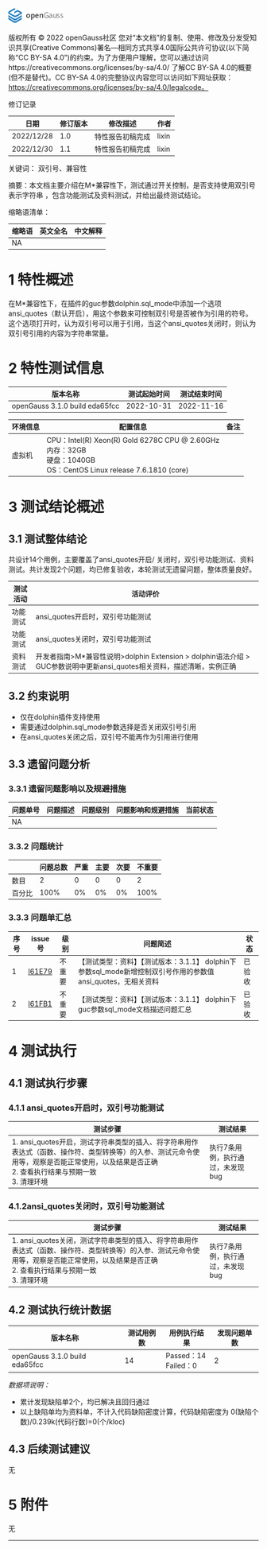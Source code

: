 ![avatar](../../../images/openGauss.png)

版权所有 © 2022  openGauss社区
 您对“本文档”的复制、使用、修改及分发受知识共享(Creative Commons)署名—相同方式共享4.0国际公共许可协议(以下简称“CC BY-SA 4.0”)的约束。为了方便用户理解，您可以通过访问https://creativecommons.org/licenses/by-sa/4.0/ 了解CC BY-SA 4.0的概要 (但不是替代)。CC BY-SA 4.0的完整协议内容您可以访问如下网址获取：https://creativecommons.org/licenses/by-sa/4.0/legalcode。

修订记录

| 日期       | 修订版本 | 修改描述         | 作者  |
| ---------- | -------- | ---------------- | ----- |
| 2022/12/28 | 1.0      | 特性报告初稿完成 | lixin |
| 2022/12/30 | 1.1      | 特性报告初稿完成 | lixin |

关键词： 双引号、兼容性

摘要：本文档主要介绍在M*兼容性下，测试通过开关控制，是否支持使用双引号表示字符串 ，包含功能测试及资料测试，并给出最终测试结论。

缩略语清单：

| 缩略语    | 英文全名  | 中文解释          |
| --------- | --------- | ----------------- |
|NA | | |

# 1     特性概述

在M*兼容性下，在插件的guc参数dolphin.sql_mode中添加一个选项ansi_quotes（默认开启），用这个参数来可控制双引号是否被作为引用的符号。这个选项打开时，认为双引号可以用于引用，当这个ansi_quotes关闭时，则认为双引号引用的内容为字符串常量。

# 2     特性测试信息

| 版本名称                       | 测试起始时间 | 测试结束时间 |
| ------------------------------ | ------------ | ------------ |
| openGauss 3.1.0 build eda65fcc | 2022-10-31   | 2022-11-16   |

| 环境信息 | 配置信息                                                 | 备注 |
| -------- | ------------------------------------------------------------ | ---- |
| 虚拟机   | CPU：Intel(R) Xeon(R) Gold 6278C CPU @ 2.60GHz<br/>内存：32GB<br/>硬盘：1040GB<br/>OS：CentOS Linux release 7.6.1810 (core) |      |

# 3     测试结论概述

## 3.1   测试整体结论

共设计14个用例，主要覆盖了ansi_quotes开启/ 关闭时，双引号功能测试、资料测试。共计发现2个问题，均已修复验收，本轮测试无遗留问题，整体质量良好。

| 测试活动 | 活动评价                                                     |
| -------- | ------------------------------------------------------------ |
| 功能测试 | ansi_quotes开启时，双引号功能测试                            |
| 功能测试 | ansi_quotes关闭时，双引号功能测试                            |
| 资料测试 | 开发者指南>M*兼容性说明>dolphin Extension > dolphin语法介绍 > GUC参数说明中更新ansi_quotes相关资料，描述清晰，实例正确 |

## 3.2   约束说明

- 仅在dolphin插件支持使用
- 需要通过dolphin.sql_mode参数选择是否关闭双引号引用
- 在ansi_quotes关闭之后，双引号不能再作为引用进行使用

## 3.3   遗留问题分析

### 3.3.1 遗留问题影响以及规避措施

| 问题单号 | 问题描述 | 问题级别 | 问题影响和规避措施 | 当前状态 |
| -------- | -------- | -------- | ------------------ | -------- |
| NA       |          |          |                    |          |

### 3.3.2 问题统计

|        | 问题总数 | 严重 | 主要 | 次要 | 不重要 |
| ------ | -------- | ---- | ---- | ---- | ------ |
| 数目   | 2      | 0    | 0    | 0   | 2     |
| 百分比 |   100%       | 0%   | 0%   | 0%  | 100%   |

### 3.3.3 问题单汇总

|序号| issue号                                                      | 级别 | 问题简述                                     | 状态   |
| ---- | ------------------------------------------------------------ | ---- | -------------------------------------------- | ------ |
| 1    | [I61E79](https://e.gitee.com/opengaussorg/issues/list?issue=I61E79) | 不重要 | 【测试类型：资料】【测试版本：3.1.1】 dolphin下参数sql_mode新增控制双引号作用的参数值ansi_quotes，无相关资料 | 已验收 |
| 2 | [I61FB1](https://e.gitee.com/opengaussorg/issues/list?issue=I61FB1) | 不重要 | 【测试类型：资料】【测试版本：3.1.1】  dolphin下guc参数sql_mode文档描述问题汇总 | 已验收 |

# 4     测试执行

## 4.1 测试执行步骤

###  4.1.1 ansi_quotes开启时，双引号功能测试

| 测试步骤                                                     | 测试结果                         |
| ------------------------------------------------------------ | -------------------------------- |
| 1. ansi_quotes开启，测试字符串类型的插入、将字符串用作表达式（函数、操作符、类型转换等）的入参、测试元命令使用等，观察是否能正常使用，以及结果是否正确<br />2. 查看执行结果与预期一致<br />3. 清理环境 | 执行7条用例，执行通过，未发现bug |

### 4.1.2ansi_quotes关闭时，双引号功能测试

| 测试步骤                                                     | 测试结果                         |
| ------------------------------------------------------------ | -------------------------------- |
| 1. ansi_quotes关闭，测试字符串类型的插入、将字符串用作表达式（函数、操作符、类型转换等）的入参、测试元命令使用等，观察是否能正常使用，以及结果是否正确<br />2. 查看执行结果与预期一致<br />3. 清理环境 | 执行7条用例，执行通过，未发现bug |

## 4.2  测试执行统计数据

| 版本名称                       | 测试用例数 | 用例执行结果             | 发现问题单数 |
| ------------------------------ | ---------- | ------------------------ | ------------ |
| openGauss 3.1.0 build eda65fcc | 14        | Passed：14<br>Failed：0 | 2           |


*数据项说明：*

* 累计发现缺陷单2个，均已解决且回归通过
* 以上缺陷单均为资料单，不计入代码缺陷密度计算，代码缺陷密度为 0(缺陷个数)/0.239k(代码行数)=0(个/kloc)

## 4.3   后续测试建议

无

# **5     附件**

无

****

